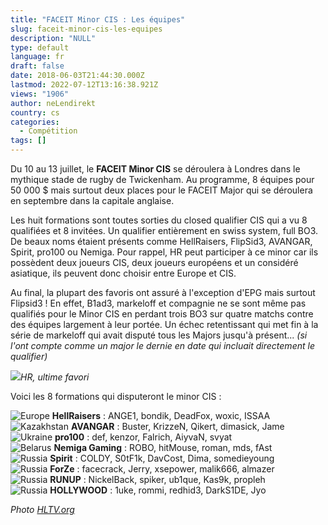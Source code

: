 ```yaml
---
title: "FACEIT Minor CIS : Les équipes"
slug: faceit-minor-cis-les-equipes
description: "NULL"
type: default
language: fr
draft: false
date: 2018-06-03T21:44:30.000Z
lastmod: 2022-07-12T13:16:38.921Z
views: "1906"
author: neLendirekt
country: cs
categories:
  - Compétition
tags: []
---
```

Du 10 au 13 juillet, le **FACEIT Minor CIS** se déroulera à Londres dans le mythique stade de rugby de Twickenham. Au programme, 8 équipes pour 50 000 $ mais surtout deux places pour le FACEIT Major qui se déroulera en septembre dans la capitale anglaise.

Les huit formations sont toutes sorties du closed qualifier CIS qui a vu 8 qualifiées et 8 invitées. Un qualifier entièrement en swiss system, full BO3\. De beaux noms étaient présents comme HellRaisers, FlipSid3, AVANGAR, Spirit, pro100 ou Nemiga. Pour rappel, HR peut participer à ce minor car ils possèdent deux joueurs CIS, deux joueurs européens et un considéré asiatique, ils peuvent donc choisir entre Europe et CIS.

Au final, la plupart des favoris ont assuré à l'exception d'EPG mais surtout Flipsid3 ! En effet, B1ad3, markeloff et compagnie ne se sont même pas qualifiés pour le Minor CIS en perdant trois BO3 sur quatre matchs contre des équipes largement à leur portée. Un échec retentissant qui met fin à la série de markeloff qui avait disputé tous les Majors jusqu'à présent... _(si l'ont compte comme un major le dernie en date qui incluait directement le qualifier)_

![](/images/articles/5b145a0fa8c00/images/HX4jSYqImzCBbMo8Z4p3eY37aZik8P3LcqiKExyC.jpeg)_HR, ultime favori_

Voici les 8 formations qui disputeront le minor CIS : 

![Europe](/images/countries/eu.svg)⁠ **HellRaisers** : ANGE1, bondik, DeadFox, woxic, ISSAA  
![Kazakhstan](/images/countries/kz.svg)⁠ **AVANGAR** : Buster, KrizzeN, Qikert, dimasick, Jame  
![Ukraine](/images/countries/ua.svg)⁠ **pro100** : def, kenzor, Falrich, AiyvaN, svyat  
![Belarus](/images/countries/by.svg)⁠ **Nemiga Gaming** : ROBO, hitMouse, roman, mds, fAst  
![Russia](/images/countries/ru.svg)⁠ **Spirit** : COLDY, S0tF1k, DavCost, Dima, somedieyoung  
![Russia](/images/countries/ru.svg)⁠ **ForZe** : facecrack, Jerry, xsepower, malik666, almazer  
![Russia](/images/countries/ru.svg)⁠ **RUNUP** : NickelBack, spiker, ub1que, Kas9k, propleh  
![Russia](/images/countries/ru.svg)⁠ **HOLLYWOOD** : 1uke, rommi, redhid3, DarkS1DE, Jyo

_Photo [HLTV.org](https://HLTV.org)_

